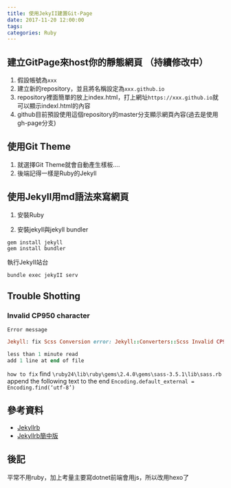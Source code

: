 ```yaml
---
title: 使用JekyII建置Git-Page
date: 2017-11-20 12:00:00
tags:
categories: Ruby
---
```


## 建立GitPage來host你的靜態網頁 （持續修改中）
1. 假設帳號為`xxx`
2. 建立新的repository，並且將名稱設定為`xxx.github.io`
3. repository裡面簡單的放上index.html，打上網址`https://xxx.github.io`就可以顯示indexl.html的內容
4. github目前預設使用這個repository的master分支顯示網頁內容(過去是使用gh-page分支)

## 使用Git Theme
1. 就選擇Git Theme就會自動產生樣板....
2. 後端記得一樣是Ruby的Jekyll

## 使用JekyII用md語法來寫網頁
1. 安裝Ruby

2. 安裝jekyll與jekyll bundler 
```shell
gem install jekyll
gem install bundler
```
執行JekyII站台
```shell
bundle exec jekyII serv
```
## Trouble Shotting

### Invalid CP950 character 
`Error message`
```ruby
Jekyll: fix Scss Conversion error: Jekyll::Converters::Scss Invalid CP950 character \xE2 on line 54

less than 1 minute read
add 1 line at end of file
```
`how to fix` 
find `\ruby24\lib\ruby\gems\2.4.0\gems\sass-3.5.1\lib\sass.rb`
append the following text to the end `Encoding.default_external = Encoding.find(‘utf-8’)`

## 參考資料
* [Jekyllrb](https://jekyllrb.com)
* [Jekyllrb簡中版](http://jekyll.com.cn/)

## 後記
平常不用ruby，加上考量主要寫dotnet前端會用js，所以改用hexo了